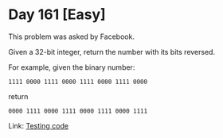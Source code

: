 # Day 161 \[Easy\]

This problem was asked by Facebook.

Given a 32-bit integer, return the number with its bits reversed.

For example, given the binary number:

```
1111 0000 1111 0000 1111 0000 1111 0000
 ```
 
 return
 
 ```
 0000 1111 0000 1111 0000 1111 0000 1111
 ```
 
 Link: [Testing code](../../test/TestDay161.cpp)
